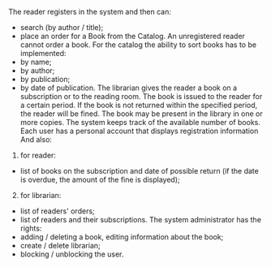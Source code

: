 The reader registers in the system and then can:
- search (by author / title);
- place an order for a Book from the Catalog.
  An unregistered reader cannot order a book.
  For the catalog the ability to sort books has to be implemented:
- by name;
- by author;
- by publication;
- by date of publication.
  The librarian gives the reader a book on a subscription or to the reading room. The book is issued to the reader for a certain period. If the book is not returned within the specified period, the reader will be fined. The book may be present in the library in one or more copies. The system keeps track of the available number of books. Each user has a personal account that displays registration information
  And also:
1) for reader:
- list of books on the subscription and date of possible return (if the date is overdue, the amount of the fine is displayed);
2) for librarian:
- list of readers' orders;
- list of readers and their subscriptions.
  The system administrator has the rights:
- adding / deleting a book, editing information about the book;
- create / delete librarian;
- blocking / unblocking the user.
